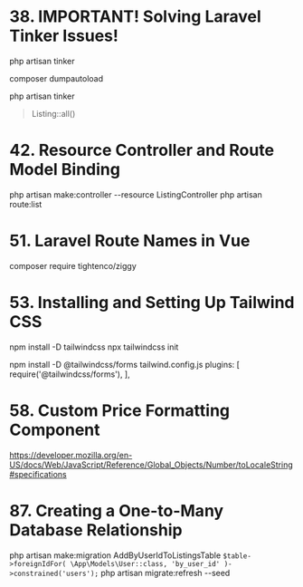 # 38. IMPORTANT! Solving Laravel Tinker Issues!
php artisan tinker

composer dumpautoload

php artisan tinker
> Listing::all()


# 42. Resource Controller and Route Model Binding
php artisan make:controller --resource ListingController
php artisan route:list


# 51. Laravel Route Names in Vue
composer require tightenco/ziggy

# 53. Installing and Setting Up Tailwind CSS
npm install -D tailwindcss
npx tailwindcss init

npm install -D @tailwindcss/forms
tailwind.config.js
plugins: [
        require('@tailwindcss/forms'),
],



# 58. Custom Price Formatting Component
https://developer.mozilla.org/en-US/docs/Web/JavaScript/Reference/Global_Objects/Number/toLocaleString#specifications


# 87. Creating a One-to-Many Database Relationship
php artisan make:migration AddByUserIdToListingsTable
        ```
        $table->foreignIdFor(
                \App\Models\User::class,
                'by_user_id'
        )->constrained('users');
        ```
php artisan migrate:refresh --seed
            
